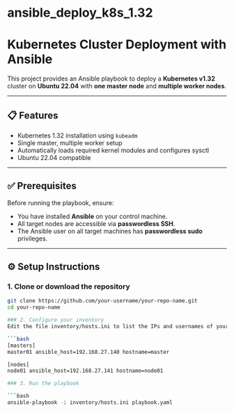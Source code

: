 # ansible_deploy_k8s_1.32
# Kubernetes Cluster Deployment with Ansible

This project provides an Ansible playbook to deploy a **Kubernetes v1.32** cluster on **Ubuntu 22.04** with **one master node** and **multiple worker nodes**.

---

## 📋 Features

- Kubernetes 1.32 installation using `kubeadm`
- Single master, multiple worker setup
- Automatically loads required kernel modules and configures sysctl
- Ubuntu 22.04 compatible

---

## ✅ Prerequisites

Before running the playbook, ensure:

- You have installed **Ansible** on your control machine.
- All target nodes are accessible via **passwordless SSH**.
- The Ansible user on all target machines has **passwordless sudo** privileges.

---

## ⚙️ Setup Instructions

### 1. Clone or download the repository

```bash
git clone https://github.com/your-username/your-repo-name.git
cd your-repo-name

### 2. Configure your inventory
Edit the file inventory/hosts.ini to list the IPs and usernames of your Kubernetes nodes.

```bash
[masters]
master01 ansible_host=192.168.27.140 hostname=master

[nodes]
node01 ansible_host=192.168.27.141 hostname=node01

### 3. Run the playbook

```bash
ansible-playbook -i inventory/hosts.ini playbook.yaml
